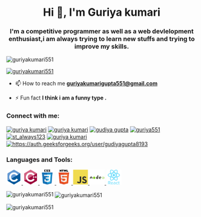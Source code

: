 <h1 align="center">Hi 👋, I'm Guriya kumari</h1>
<h3 align="center">I'm a competitive programmer as well as a web devlelopment enthusiast,i am always trying to learn new stuffs and trying to improve my skills.</h3>

<p align="left"> <img src="https://komarev.com/ghpvc/?username=guriyakumari551&label=Profile%20views&color=0e75b6&style=flat" alt="guriyakumari551" /> </p>

<p align="left"> <a href="https://github.com/ryo-ma/github-profile-trophy"><img src="https://github-profile-trophy.vercel.app/?username=guriyakumari551" alt="guriyakumari551" /></a> </p>

- 📫 How to reach me **guriyakumarigupta551@gmail.com**

- ⚡ Fun fact **I think i am a funny type .**

<h3 align="left">Connect with me:</h3>
<p align="left">
<a href="https://twitter.com/guriya kumari" target="blank"><img align="center" src="https://raw.githubusercontent.com/rahuldkjain/github-profile-readme-generator/master/src/images/icons/Social/twitter.svg" alt="guriya kumari" height="30" width="40" /></a>
<a href="https://www.linkedin.com/in/guriya-kumari-4938261a0/" target="blank"><img align="center" src="https://raw.githubusercontent.com/rahuldkjain/github-profile-readme-generator/master/src/images/icons/Social/linked-in-alt.svg" alt="guriya kumari" height="30" width="40" /></a>
<a href="https://m.facebook.com/100040707454822/" target="blank"><img align="center" src="https://raw.githubusercontent.com/rahuldkjain/github-profile-readme-generator/master/src/images/icons/Social/facebook.svg" alt="gudiya gupta" height="30" width="40" /></a>
<a href="https://www.codechef.com/users/guriya551" target="blank"><img align="center" src="https://cdn.jsdelivr.net/npm/simple-icons@3.1.0/icons/codechef.svg" alt="guriya551" height="30" width="40" /></a>
<a href="https://www.leetcode.com/guriyakumarigupta551" target="blank"><img align="center" src="https://raw.githubusercontent.com/rahuldkjain/github-profile-readme-generator/master/src/images/icons/Social/leet-code.svg" alt="st_always123" height="30" width="40" /></a>
<a href="https://www.hackerearth.com/@guriyakumarigupta" target="blank"><img align="center" src="https://raw.githubusercontent.com/rahuldkjain/github-profile-readme-generator/master/src/images/icons/Social/hackerearth.svg" alt="guriya kumari" height="30" width="40" /></a>
<a href="https://auth.geeksforgeeks.org/user/https://auth.geeksforgeeks.org/user/gudiyagupta8193" target="blank"><img align="center" src="https://raw.githubusercontent.com/rahuldkjain/github-profile-readme-generator/master/src/images/icons/Social/geeks-for-geeks.svg" alt="https://auth.geeksforgeeks.org/user/gudiyagupta8193" height="30" width="40" /></a>
</p>

<h3 align="left">Languages and Tools:</h3>
<p align="left"> <a href="https://www.cprogramming.com/" target="_blank"> <img src="https://raw.githubusercontent.com/devicons/devicon/master/icons/c/c-original.svg" alt="c" width="40" height="40"/> </a> <a href="https://www.w3schools.com/cpp/" target="_blank"> <img src="https://raw.githubusercontent.com/devicons/devicon/master/icons/cplusplus/cplusplus-original.svg" alt="cplusplus" width="40" height="40"/> </a> <a href="https://www.w3schools.com/css/" target="_blank"> <img src="https://raw.githubusercontent.com/devicons/devicon/master/icons/css3/css3-original-wordmark.svg" alt="css3" width="40" height="40"/> </a> <a href="https://www.w3.org/html/" target="_blank"> <img src="https://raw.githubusercontent.com/devicons/devicon/master/icons/html5/html5-original-wordmark.svg" alt="html5" width="40" height="40"/> </a> <a href="https://developer.mozilla.org/en-US/docs/Web/JavaScript" target="_blank"> <img src="https://raw.githubusercontent.com/devicons/devicon/master/icons/javascript/javascript-original.svg" alt="javascript" width="40" height="40"/> </a> <a href="https://nodejs.org" target="_blank"> <img src="https://raw.githubusercontent.com/devicons/devicon/master/icons/nodejs/nodejs-original-wordmark.svg" alt="nodejs" width="40" height="40"/> </a> <a href="https://reactjs.org/" target="_blank"> <img src="https://raw.githubusercontent.com/devicons/devicon/master/icons/react/react-original-wordmark.svg" alt="react" width="40" height="40"/> </a> </p>

<p><img align="left" src="https://github-readme-stats.vercel.app/api/top-langs?username=guriyakumari551&show_icons=true&locale=en&layout=compact" alt="guriyakumari551" /></p>

<p>&nbsp;<img align="center" src="https://github-readme-stats.vercel.app/api?username=guriyakumari551&show_icons=true&locale=en" alt="guriyakumari551" /></p>

<p><img align="center" src="https://github-readme-streak-stats.herokuapp.com/?user=guriyakumari551&" alt="guriyakumari551" /></p>

